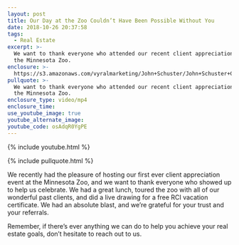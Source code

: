 ```yaml
---
layout: post
title: Our Day at the Zoo Couldn’t Have Been Possible Without You
date: 2018-10-26 20:37:58
tags:
  - Real Estate
excerpt: >-
  We want to thank everyone who attended our recent client appreciation event at
  the Minnesota Zoo.
enclosure: >-
  https://s3.amazonaws.com/vyralmarketing/John+Schuster/John+Schuster+Group-+Zoo+Thank+You.mp4
pullquote: >-
  We want to thank everyone who attended our recent client appreciation event at
  the Minnesota Zoo.
enclosure_type: video/mp4
enclosure_time:
use_youtube_image: true
youtube_alternate_image:
youtube_code: osAdqR0YgPE
---
```


{% include youtube.html %}

{% include pullquote.html %}

We recently had the pleasure of hosting our first ever client appreciation event at the Minnesota Zoo, and we want to thank everyone who showed up to help us celebrate. We had a great lunch, toured the zoo with all of our wonderful past clients, and did a live drawing for a free RCI vacation certificate. We had an absolute blast, and we’re grateful for your trust and your referrals.

Remember, if there’s ever anything we can do to help you achieve your real estate goals, don’t hesitate to reach out to us.